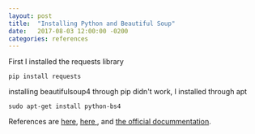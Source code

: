 ```yaml
---
layout: post
title:  "Installing Python and Beautiful Soup"
date:   2017-08-03 12:00:00 -0200
categories: references
---
```



First I installed the requests library

    pip install requests

installing beautifulsoup4 through pip didn't work, I installed through
apt

    sudo apt-get install python-bs4

References are
<a href="https://www.digitalocean.com/community/tutorials/how-to-scrape-web-pages-with-beautiful-soup-and-python-3">here</a>,
<a href="https://www.digitalocean.com/community/tutorials/how-to-work-with-web-data-using-requests-and-beautiful-soup-with-python-3">here
</a>, and <a href="https://www.crummy.com/software/BeautifulSoup/bs4/doc/">
the official docummentation</a>.
